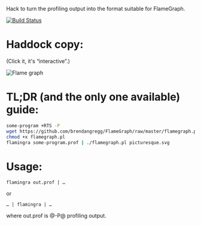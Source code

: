 Hack to turn the profiling output into the format suitable for FlameGraph.

[![Build Status](https://travis-ci.org/llelf/flamingra.svg?branch=master)](https://travis-ci.org/llelf/flamingra)

# Haddock copy:

(Click it, it's “interactive”.)

![Flame graph](http://lelf.lu/files/pandoc.svg)

# TL;DR (and the only one available) guide:

```sh
some-program +RTS -P
wget https://github.com/brendangregg/FlameGraph/raw/master/flamegraph.pl
chmod +x flamegraph.pl
flamingra some-program.prof | ./flamegraph.pl picturesque.svg
```

# Usage:

```
flamingra out.prof | …
```
or
```
… | flamingra | …
```
where out.prof is @-P@ profiling output.

